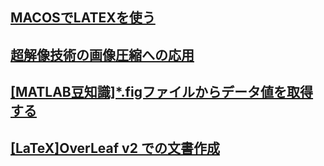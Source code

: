 ## [MACOSでLATEXを使う](UseLatexInMacOS.html)

## [超解像技術の画像圧縮への応用](SuperResolutionForImageCompression.html)



## [[MATLAB豆知識]*.figファイルからデータ値を取得する](ObtainDataFromGig.html)

## [[LaTeX]OverLeaf v2 での文書作成](IntroOverleaf_v2.html)

